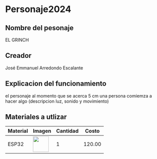 # Personaje2024
## Nombre del pesonaje
EL GRINCH
## Creador
José Emmanuel Arredondo Escalante
## Explicacion del funcionamiento
el personaje al momento que se acerca 5 cm una persona comiemza a hacer algo (descripcion luz, sonido y movimiento)

## Materiales a utlizar
|Material|Imagen|Cantidad|Costo|
|--|--|--|--|
|ESP32|<img src="https://github.com/user-attachments/assets/0d280367-493e-4f7c-a587-36e1f822116b" width="50"/>|1|120.00|
